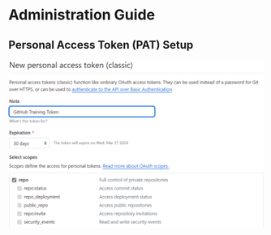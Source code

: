 # Administration Guide

## Personal Access Token (PAT) Setup

![Personal Access Token](../.images/admin/pat-token.png)